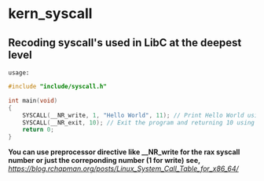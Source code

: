 # kern_syscall

## Recoding syscall's used in LibC at the deepest level
```usage:```

```c
#include "include/syscall.h"

int main(void)
{
    SYSCALL(__NR_write, 1, "Hello World", 11); // Print Hello World using write syscall
    SYSCALL(__NR_exit, 10); // Exit the program and returning 10 using exit syscall
    return 0;
}

```

**You can use preprocessor directive like __NR_write for the rax syscall number or just the correponding number (1 for write)**
**see,** *https://blog.rchapman.org/posts/Linux_System_Call_Table_for_x86_64/*